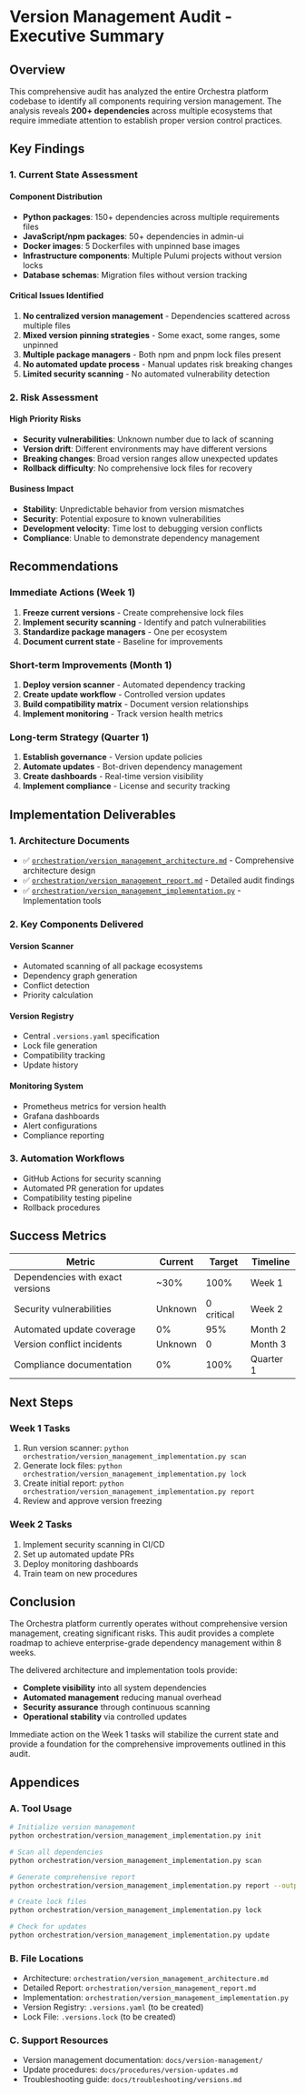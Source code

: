 # Version Management Audit - Executive Summary

## Overview

This comprehensive audit has analyzed the entire Orchestra platform codebase to identify all components requiring version management. The analysis reveals **200+ dependencies** across multiple ecosystems that require immediate attention to establish proper version control practices.

## Key Findings

### 1. Current State Assessment

#### Component Distribution
- **Python packages**: 150+ dependencies across multiple requirements files
- **JavaScript/npm packages**: 50+ dependencies in admin-ui
- **Docker images**: 5 Dockerfiles with unpinned base images
- **Infrastructure components**: Multiple Pulumi projects without version locks
- **Database schemas**: Migration files without version tracking

#### Critical Issues Identified
1. **No centralized version management** - Dependencies scattered across multiple files
2. **Mixed version pinning strategies** - Some exact, some ranges, some unpinned
3. **Multiple package managers** - Both npm and pnpm lock files present
4. **No automated update process** - Manual updates risk breaking changes
5. **Limited security scanning** - No automated vulnerability detection

### 2. Risk Assessment

#### High Priority Risks
- **Security vulnerabilities**: Unknown number due to lack of scanning
- **Version drift**: Different environments may have different versions
- **Breaking changes**: Broad version ranges allow unexpected updates
- **Rollback difficulty**: No comprehensive lock files for recovery

#### Business Impact
- **Stability**: Unpredictable behavior from version mismatches
- **Security**: Potential exposure to known vulnerabilities
- **Development velocity**: Time lost to debugging version conflicts
- **Compliance**: Unable to demonstrate dependency management

## Recommendations

### Immediate Actions (Week 1)
1. **Freeze current versions** - Create comprehensive lock files
2. **Implement security scanning** - Identify and patch vulnerabilities
3. **Standardize package managers** - One per ecosystem
4. **Document current state** - Baseline for improvements

### Short-term Improvements (Month 1)
1. **Deploy version scanner** - Automated dependency tracking
2. **Create update workflow** - Controlled version updates
3. **Build compatibility matrix** - Document version relationships
4. **Implement monitoring** - Track version health metrics

### Long-term Strategy (Quarter 1)
1. **Establish governance** - Version update policies
2. **Automate updates** - Bot-driven dependency management
3. **Create dashboards** - Real-time version visibility
4. **Implement compliance** - License and security tracking

## Implementation Deliverables

### 1. Architecture Documents
- ✅ [`orchestration/version_management_architecture.md`](orchestration/version_management_architecture.md) - Comprehensive architecture design
- ✅ [`orchestration/version_management_report.md`](orchestration/version_management_report.md) - Detailed audit findings
- ✅ [`orchestration/version_management_implementation.py`](orchestration/version_management_implementation.py) - Implementation tools

### 2. Key Components Delivered

#### Version Scanner
- Automated scanning of all package ecosystems
- Dependency graph generation
- Conflict detection
- Priority calculation

#### Version Registry
- Central `.versions.yaml` specification
- Lock file generation
- Compatibility tracking
- Update history

#### Monitoring System
- Prometheus metrics for version health
- Grafana dashboards
- Alert configurations
- Compliance reporting

### 3. Automation Workflows
- GitHub Actions for security scanning
- Automated PR generation for updates
- Compatibility testing pipeline
- Rollback procedures

## Success Metrics

| Metric | Current | Target | Timeline |
|--------|---------|--------|----------|
| Dependencies with exact versions | ~30% | 100% | Week 1 |
| Security vulnerabilities | Unknown | 0 critical | Week 2 |
| Automated update coverage | 0% | 95% | Month 2 |
| Version conflict incidents | Unknown | 0 | Month 3 |
| Compliance documentation | 0% | 100% | Quarter 1 |

## Next Steps

### Week 1 Tasks
1. Run version scanner: `python orchestration/version_management_implementation.py scan`
2. Generate lock files: `python orchestration/version_management_implementation.py lock`
3. Create initial report: `python orchestration/version_management_implementation.py report`
4. Review and approve version freezing

### Week 2 Tasks
1. Implement security scanning in CI/CD
2. Set up automated update PRs
3. Deploy monitoring dashboards
4. Train team on new procedures

## Conclusion

The Orchestra platform currently operates without comprehensive version management, creating significant risks. This audit provides a complete roadmap to achieve enterprise-grade dependency management within 8 weeks.

The delivered architecture and implementation tools provide:
- **Complete visibility** into all system dependencies
- **Automated management** reducing manual overhead
- **Security assurance** through continuous scanning
- **Operational stability** via controlled updates

Immediate action on the Week 1 tasks will stabilize the current state and provide a foundation for the comprehensive improvements outlined in this audit.

## Appendices

### A. Tool Usage

```bash
# Initialize version management
python orchestration/version_management_implementation.py init

# Scan all dependencies
python orchestration/version_management_implementation.py scan

# Generate comprehensive report
python orchestration/version_management_implementation.py report --output version-report.json

# Create lock files
python orchestration/version_management_implementation.py lock

# Check for updates
python orchestration/version_management_implementation.py update
```

### B. File Locations
- Architecture: `orchestration/version_management_architecture.md`
- Detailed Report: `orchestration/version_management_report.md`
- Implementation: `orchestration/version_management_implementation.py`
- Version Registry: `.versions.yaml` (to be created)
- Lock File: `.versions.lock` (to be created)

### C. Support Resources
- Version management documentation: `docs/version-management/`
- Update procedures: `docs/procedures/version-updates.md`
- Troubleshooting guide: `docs/troubleshooting/versions.md`